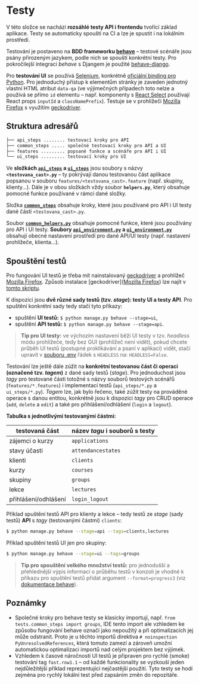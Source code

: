 # Testy

V této složce se nachází **rozsáhlé testy API i frontendu** tvořící základ aplikace. Testy se
automaticky spouští na CI a lze je spustit i na lokálním prostředí.

Testování je postaveno na **BDD frameworku [behave](https://github.com/behave/behave)** – testové
scénáře jsou psány přirozeným jazykem, podle nich se spouští konkrétní testy. Pro pokročilejší
integraci _behave_ s Djangem je použité [behave-django](https://github.com/behave/behave-django).

Pro **testování UI** se používá [Selenium](https://github.com/SeleniumHQ/selenium), konkrétně
[oficiální binding pro Python](https://seleniumhq.github.io/selenium/docs/api/py/index.html). Pro
jednoduchý přístup k elementům stránky je zaveden jednotný vlastní HTML atribut `data-qa` (ve
výjimečných případech toto nelze a používá se přímo `id` elementu – např. komponenty s
[React Select](https://github.com/JedWatson/react-select) používají React props `inputId` a
`classNamePrefix`). Testuje se v prohlížeči [Mozilla Firefox](https://www.firefox.cz/) s využitím
[geckodriver](https://github.com/mozilla/geckodriver).

## Struktura adresářů

```bash
├── api_steps ........ testovací kroky pro API
├── common_steps ..... společné testovací kroky pro API a UI
├── features ......... popsané funkce a scénáře pro API i UI
└── ui_steps ......... testovací kroky pro UI
```

Ve **složkách [`api_steps`](api_steps) a [`ui_steps`](ui_steps)** jsou soubory s názvy
**`<testovana_cast>.py`** – ty pokrývají danou testovanou část aplikace popsanou v souboru
`features/<testovana_cast>.feature` (např. skupiny, klienty...). Dále je v obou složkách vždy soubor
**`helpers.py`**, který obsahuje pomocné funkce používané v rámci dané složky.

Složka **[`common_steps`](common_steps)** obsahuje kroky, které jsou používané pro API i UI testy
dané části `<testovana_cast>.py`.

Soubor **[`common_helpers.py`](common_helpers.py)** obsahuje pomocné funkce, které jsou používány
pro API i UI testy. **Soubory [`api_environment.py`](api_environment.py) a
[`ui_environment.py`](ui_environment.py)** obsahují obecné nastavení prostředí pro dané API/UI testy
(např. nastavení prohlížeče, klienta...).

## Spouštění testů

Pro fungování UI testů je třeba mít nainstalovaný
[geckodriver](https://github.com/mozilla/geckodriver) a prohlížeč
[Mozilla Firefox](https://www.firefox.cz/). Způsob instalace
[geckodriver]([Mozilla Firefox](https://www.firefox.cz/)) lze najít v
[tomto skriptu](/scripts/shell/install_geckodriver.sh).

K dispozici jsou **dvě různé sady testů (tzv. _stage_): testy UI a testy API**. Pro spuštění
konkrétní sady tedy stačí tyto příkazy:

-   spuštění **UI testů:** `$ python manage.py behave --stage=ui`,
-   spuštění **API testů:** `$ python manage.py behave --stage=api`.

> **Tip pro UI testy:** ve výchozím nastavení běží UI testy v tzv. _headless_ módu prohlížeče, tedy
> bez GUI (prohlížeč není vidět), pokud chcete průběh UI testů (postupné proklikávání a psaní v
> aplikaci) vidět, stačí upravit v [souboru .env](../.env) řádek s `HEADLESS` na: `HEADLESS=False`.

Testování lze ještě dále zúžit na **konkrétní testovanou část či operaci (označené tzv. _tagem_)** z
dané sady testů (_stage_). Pro jednoduchost jsou _tagy_ pro testované části totožné s názvy souborů
testových scénářů (`features/*.features`) i implementací testů (`api_steps/*.py` a `ui_steps/*.py`).
_Tagem_ lze, jak bylo řečeno, také zúžit testy na prováděné operace s danou entitou, konkrétně jsou
k dispozici _tagy_ pro CRUD operace (`add`, `delete` a `edit`) a také pro přihlášení/odhlášení
(`login` a `logout`).

**Tabulka s jednotlivými testovanými částmi:**

| testovaná část       | název _tagu_ i souborů s testy |
| -------------------- | ------------------------------ |
| zájemci o kurzy      | `applications`                 |
| stavy účasti         | `attendancestates`             |
| klienti              | `clients`                      |
| kurzy                | `courses`                      |
| skupiny              | `groups`                       |
| lekce                | `lectures`                     |
| přihlášení/odhlášení | `login_logout`                 |

Příklad spuštění testů API pro klienty a lekce – tedy testů ze _stage_ (sady testů) **API** s _tagy_
(testovanými částmi) `clients`:

```bash
$ python manage.py behave --stage=api --tags=clients,lectures
```

Příklad spuštění testů UI jen pro skupiny:

```bash
$ python manage.py behave --stage=ui --tags=groups
```

> **Tip pro spouštění velkého množství testů:** pro jednodušší a přehlednější výpis informací o
> průběhu testů v konzoli je vhodné k příkazu pro spuštění testů přidat argument
> `--format=progress3` (viz
> [dokumentace behave](https://behave.readthedocs.io/en/latest/formatters.html?highlight=progress3#formatters)).

## Poznámky

-   Společné kroky pro behave testy se klasicky importují, např.
    `from tests.common_steps import groups`, IDE tento import ale vzhledem ke způsobu fungování
    behave označí jako nepoužitý a při optimalizacích jej může odstranit. Proto je u těchto importů
    direktiva `# noinspection PyUnresolvedReferences`, která tomuto zamezí a zároveň umožní
    automatickou optimalizaci importů nad celým projektem bez výjimek.
-   Vzhledem k časové náročnosti UI testů je připraven pro rychlé (smoke) testování tag
    `fast.row1.1` – od každé funkcionality se vyzkouší jeden nejdůležitější příklad reprezentující
    nejčastější použití. Tyto testy se hodí zejména pro rychlý lokální test před zapsáním změn do
    repozitáře.
